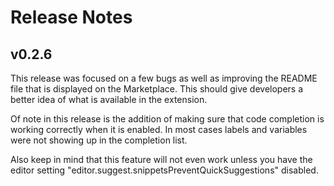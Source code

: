# Release Notes

## v0.2.6

This release was focused on a few bugs as well as improving the README file that is displayed on the Marketplace. This should give developers a better idea of what is available in the extension.

Of note in this release is the addition of making sure that code completion is working correctly when it is enabled. In most cases labels and variables were not showing up in the completion list.

Also keep in mind that this feature will not even work unless you have the editor setting "editor.suggest.snippetsPreventQuickSuggestions" disabled.
